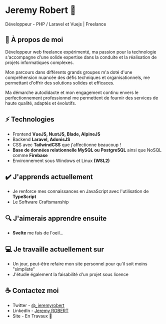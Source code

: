 # Jeremy Robert 👋
Développeur - PHP / Laravel et Vuejs | Freelance

## 📘 À propos de moi
Développeur web freelance expérimenté, ma passion pour la technologie s'accompagne d'une solide expertise dans la conduite et la réalisation de projets informatiques complexes.

Mon parcours dans différents grands groupes m'a doté d'une compréhension nuancée des défis techniques et organisationnels, me permettant d'offrir des solutions solides et efficaces.

Ma démarche autodidacte et mon engagement continu envers le perfectionnement professionnel me permettent de fournir des services de haute qualité, adaptés et évolutifs.

## ⚡ Technologies
- Frontend **VueJS, NuxtJS, Blade, AlpineJS**
- Backend **Laravel, AdonisJS**
- CSS avec **TailwindCSS** que j'affectionne beaucoup !
- **Base de données relationnelle MySQL ou PostgreSQL** ainsi que NoSQL comme **Firebase**
- Environnement sous Windows et Linux **(WSL2)**

## ✔️ J'apprends actuellement
- Je renforce mes connaissances en JavaScript avec l'utilisation de **TypeScript**
- Le Software Craftsmanship

## 🔍 J'aimerais apprendre ensuite
- **Svelte** me fais de l'oeil...

## 💻 Je travaille actuellement sur
- Un jour, peut-être refaire mon site personnel pour qu'il soit moins "simpliste"
- J'étudie également la faisabilité d'un projet sous licence

## ☕ Contactez moi
- Twitter - [@_jeremyrobert](https://twitter.com/_jeremyrobert)
- LinkedIn - [Jeremy ROBERT](https://in.linkedin.com/in/jeremy-robert)
- Site - En Travaux 🚧
